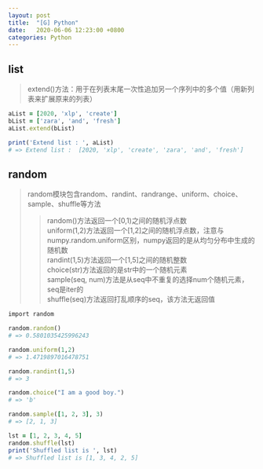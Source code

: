 ```yaml
---
layout: post
title:  "[G] Python"
date:   2020-06-06 12:23:00 +0800
categories: Python
---
```


## list
> extend()方法：用于在列表末尾一次性追加另一个序列中的多个值（用新列表来扩展原来的列表）  

```ruby
aList = [2020, 'xlp', 'create']
bList = ['zara', 'and', 'fresh']
aList.extend(bList)

print('Extend list : ', aList)
# => Extend list :  [2020, 'xlp', 'create', 'zara', 'and', 'fresh']
```

## random
> random模块包含random、randint、randrange、uniform、choice、sample、shuffle等方法  
>> random()方法返回一个[0,1)之间的随机浮点数  
>> uniform(1,2)方法返回一个[1,2]之间的随机浮点数，注意与numpy.random.uniform区别，numpy返回的是从均匀分布中生成的随机数  
>> randint(1,5)方法返回一个[1,5]之间的随机整数  
>> choice(str)方法返回的是str中的一个随机元素  
>> sample(seq, num)方法是从seq中不重复的选择num个随机元素，seq是iter的  
>> shuffle(seq)方法返回打乱顺序的seq，该方法无返回值  

```ruby
import random

random.random()
# => 0.5801035425996243

random.uniform(1,2)
# => 1.4719897016478751

random.randint(1,5)
# => 3

random.choice("I am a good boy.")
# => 'b'

random.sample([1, 2, 3], 3)
# => [2, 1, 3]

lst = [1, 2, 3, 4, 5]
random.shuffle(lst)
print('Shuffled list is ', lst)
# => Shuffled list is [1, 3, 4, 2, 5]
```